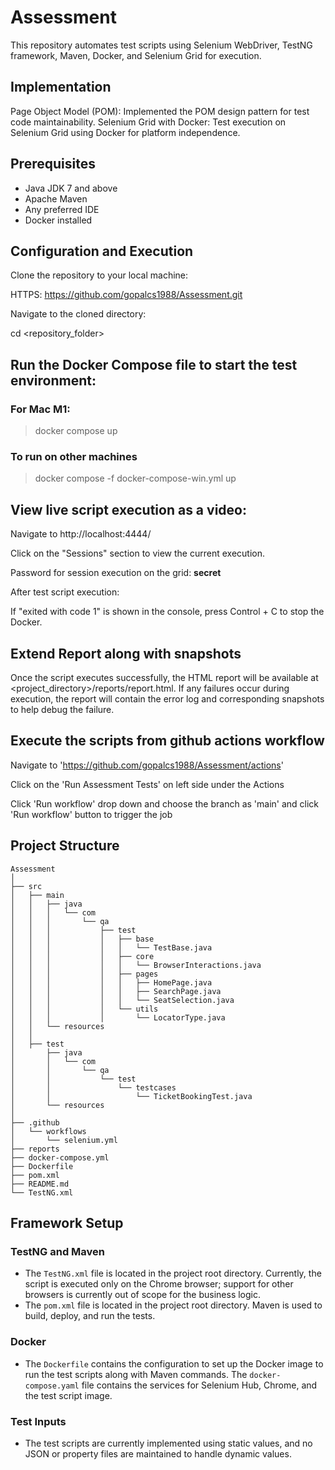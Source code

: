 # Assessment
This repository automates test scripts using Selenium WebDriver, TestNG framework, Maven, Docker, and Selenium Grid for execution.

## Implementation
Page Object Model (POM): Implemented the POM design pattern for test code maintainability.
Selenium Grid with Docker: Test execution on Selenium Grid using Docker for platform independence.

## Prerequisites
- Java JDK 7 and above
- Apache Maven
- Any preferred IDE
- Docker installed

## Configuration and Execution
Clone the repository to your local machine:

HTTPS: https://github.com/gopalcs1988/Assessment.git

Navigate to the cloned directory:

cd <repository_folder>

## Run the Docker Compose file to start the test environment:
### For Mac M1: 
> docker compose up

### To run on other machines
> docker compose -f docker-compose-win.yml up

## View live script execution as a video:
Navigate to http://localhost:4444/

Click on the "Sessions" section to view the current execution.

Password for session execution on the grid: **secret**

After test script execution:

If "exited with code 1" is shown in the console, press Control + C to stop the Docker.

## Extend Report along with snapshots
Once the script executes successfully, the HTML report will be available at <project_directory>/reports/report.html. If any failures occur during execution, the report will contain the error log and corresponding snapshots to help debug the failure.

## Execute the scripts from github actions workflow
Navigate to 'https://github.com/gopalcs1988/Assessment/actions'

Click on the 'Run Assessment Tests' on left side under the Actions 

Click 'Run workflow' drop down and choose the branch as 'main' and click 'Run workflow' button to trigger the job


## Project Structure
```
Assessment
│
├── src
│   ├── main
│   │   ├── java
│   │   │   └── com
│   │   │       └── qa
│   │   │           ├── test
│   │   │           │   ├── base
│   │   │           │   │   └── TestBase.java
│   │   │           │   ├── core
│   │   │           │   │   └── BrowserInteractions.java
│   │   │           │   ├── pages
│   │   │           │   │   ├── HomePage.java
│   │   │           │   │   ├── SearchPage.java
│   │   │           │   │   └── SeatSelection.java
│   │   │           │   └── utils
│   │   │           │       └── LocatorType.java
│   │   └── resources
│   │
│   ├── test
│       ├── java
│       │   └── com
│       │       └── qa
│       │           └── test
│       │               └── testcases
│       │                   └── TicketBookingTest.java
│       └── resources
│
├── .github
│   └── workflows
│       └── selenium.yml
├── reports
├── docker-compose.yml
├── Dockerfile
├── pom.xml
├── README.md
└── TestNG.xml
```
## Framework Setup

### TestNG and Maven
- The `TestNG.xml` file is located in the project root directory. Currently, the script is executed only on the Chrome browser; support for other browsers is currently out of scope for the business logic.
- The `pom.xml` file is located in the project root directory. Maven is used to build, deploy, and run the tests.

### Docker
- The `Dockerfile` contains the configuration to set up the Docker image to run the test scripts along with Maven commands. The `docker-compose.yaml` file contains the services for Selenium Hub, Chrome, and the test script image.

### Test Inputs
- The test scripts are currently implemented using static values, and no JSON or property files are maintained to handle dynamic values.



